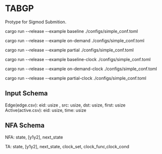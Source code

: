 # TABGP
Protype for Sigmod Submition.


cargo run --release --example baseline ./configs/simple_conf.toml

cargo run --release --example on-demand ./configs/simple_conf.toml

cargo run --release --example partial ./configs/simple_conf.toml

cargo run --release --example baseline-clock ./configs/simple_conf.toml

cargo run --release --example on-demand-clock ./configs/simple_conf.toml

cargo run --release --example partial-clock ./configs/simple_conf.toml


## Input Schema
Edge(edge.csv): eid: usize , src: usize, dst: usize, first: usize 
Active(active.csv): eid: usize, time: usize


## NFA Schema
NFA: state, [y1y2], next_state

TA: state, [y1y2], next_state, clock_set, clock_func,clock_cond

